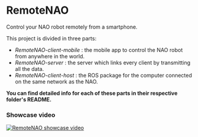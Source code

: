 # RemoteNAO
Control your NAO robot remotely from a smartphone.

This project is divided in three parts:
* *RemoteNAO-client-mobile* : the mobile app to control the NAO robot from anywhere in the world.
* *RemoteNAO-server* : the server which links every client by transmitting all the data.
* *RemoteNAO-client-host* : the ROS package for the computer connected on the same network as the NAO.

**You can find detailed info for each of these parts in their respective folder's README.**

### Showcase video
[![RemoteNAO showcase video](https://i.ibb.co/m9LSpLt/preview-showcase.png)](https://drive.google.com/file/d/1n4fN3JU5luQ-fgDB-CokCI6wU9sjFHm4/view?usp=sharing)